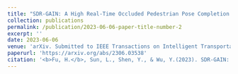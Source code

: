 ```yaml
---
title: "SDR-GAIN: A High Real-Time Occluded Pedestrian Pose Completion Method for Autonomous Driving"
collection: publications
permalink: /publication/2023-06-06-paper-title-number-2
excerpt: ''
date: 2023-06-06
venue: 'arXiv. Submitted to IEEE Transactions on Intelligent Transportation Systems'
paperurl: 'https://arxiv.org/abs/2306.03538'
citation: '<b>Fu, H.</b>, Sun, L., Shen, Y., & Wu, Y.(2023). SDR-GAIN: A High Real-Time Occluded Pedestrian Pose Completion Method for Autonomous Driving. arXiv preprint arXiv:2306.03538.'
---
```


